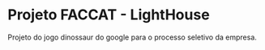 # Projeto FACCAT - LightHouse
 Projeto do jogo dinossaur do google para o processo seletivo da empresa.
